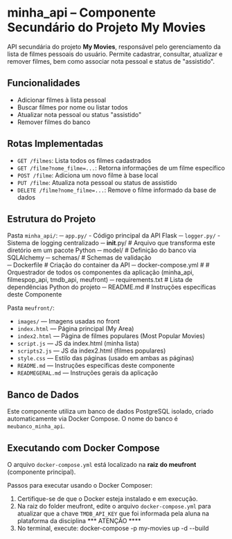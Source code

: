 # minha_api – Componente Secundário do Projeto My Movies

API secundária do projeto **My Movies**, responsável pelo gerenciamento da lista de filmes pessoais do usuário. Permite cadastrar, consultar, atualizar e remover filmes, bem como associar nota pessoal e status de "assistido".

## Funcionalidades

- Adicionar filmes à lista pessoal
- Buscar filmes por nome ou listar todos
- Atualizar nota pessoal ou status "assistido"
- Remover filmes do banco

## Rotas Implementadas

- `GET /filmes`: Lista todos os filmes cadastrados
- `GET /filme?nome_filme=...`: Retorna informações de um filme específico
- `POST /filme`: Adiciona um novo filme à base local
- `PUT /filme`: Atualiza nota pessoal ou status de assistido
- `DELETE /filme?nome_filme=...`: Remove o filme informado da base de dados

## Estrutura do Projeto
Pasta `minha_api/`: 
─ `app.py/` - Código principal da API Flask 
─ `logger.py/` - Sistema de logging centralizado 
─ __init__.py/ # Arquivo que transforma este diretório em um pacote Python 
─ model/ # Definição do banco via SQLAlchemy 
─ schemas/ # Schemas de validação  
─ Dockerfile # Criação do container da API 
─ docker-compose.yml # # Orquestrador de todos os componentes da aplicação (minha_api, filmespop_api, tmdb_api, meufront)
─ requirements.txt       # Lista de dependências Python do projeto
─ README.md # Instruções específicas deste Componente 

Pasta `meufront/`:

- `images/` — Imagens usadas no front
- `index.html` — Página principal (My Area)
- `index2.html` — Página de filmes populares (Most Popular Movies)
- `script.js` — JS da index.html (minha lista)
- `scripts2.js` — JS da index2.html (filmes populares)
- `style.css` — Estilo das páginas (usado em ambas as páginas)
- `README.md` — Instruções específicas deste componente
- `READMEGERAL.md` — Instruções gerais da aplicação



## Banco de Dados

Este componente utiliza um banco de dados PostgreSQL isolado, criado automaticamente via Docker Compose. O nome do banco é `meubanco_minha_api`.

## Executando com Docker Compose

O arquivo `docker-compose.yml` está localizado na **raiz do meufront** (componente principal).

Passos para executar usando o Docker Composer:

1. Certifique-se de que o Docker esteja instalado e em execução.
2. Na raiz do folder meufront, edite o arquivo `docker-compose.yml` para atualizar que a chave `TMDB_API_KEY` que foi informada pela aluna na plataforma da disciplina   *** ATENÇÃO ****
3. No terminal, execute:
docker-compose -p my-movies up -d --build

